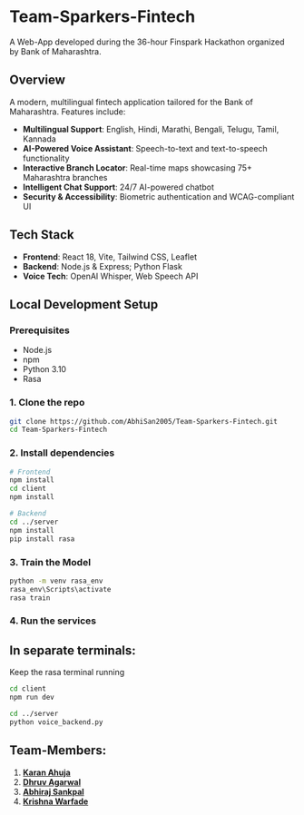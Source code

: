 #  Team-Sparkers-Fintech

A Web-App developed during the 36-hour Finspark Hackathon organized by Bank of Maharashtra.

##  Overview

A modern, multilingual fintech application tailored for the Bank of Maharashtra. Features include:

-  **Multilingual Support**: English, Hindi, Marathi, Bengali, Telugu, Tamil, Kannada  
-  **AI-Powered Voice Assistant**: Speech-to-text and text-to-speech functionality  
-  **Interactive Branch Locator**: Real-time maps showcasing 75+ Maharashtra branches  
-  **Intelligent Chat Support**: 24/7 AI-powered chatbot  
-  **Security & Accessibility**: Biometric authentication and WCAG-compliant UI

##  Tech Stack

- **Frontend**: React 18, Vite, Tailwind CSS, Leaflet
- **Backend**: Node.js & Express; Python Flask
- **Voice Tech**: OpenAI Whisper, Web Speech API

##  Local Development Setup

### Prerequisites
- Node.js
- npm
- Python 3.10
- Rasa

### 1. Clone the repo

```bash
git clone https://github.com/AbhiSan2005/Team-Sparkers-Fintech.git
cd Team-Sparkers-Fintech
```

### 2. Install dependencies
```bash
# Frontend
npm install
cd client
npm install

# Backend
cd ../server
npm install
pip install rasa
```

### 3. Train the Model
```bash
python -m venv rasa_env
rasa_env\Scripts\activate
rasa train
```

### 4. Run the services

## In separate terminals:
Keep the rasa terminal running

```bash
cd client
npm run dev

cd ../server
python voice_backend.py
```

## Team-Members: 
1. **[Karan Ahuja](https://github.com/Karan-30506)**
2. **[Dhruv Agarwal](https://github.com/MrPeculiar123)**
3. **[Abhiraj Sankpal](https://github.com/AbhiSan2005)**
4. **[Krishna Warfade](https://github.com/krishna-warfade)**

